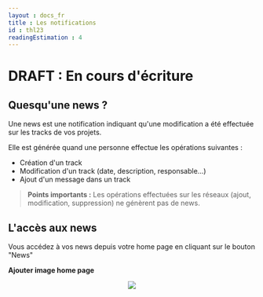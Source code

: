 ```yaml
---
layout : docs_fr
title : Les notifications
id : thl23
readingEstimation : 4
---
```



# DRAFT : En cours d'écriture

## Quesqu'une news ? 

Une news est une notification indiquant qu'une modification a été effectuée sur les tracks de vos projets. 

Elle est générée quand une personne effectue les opérations suivantes : 
* Création d'un track
* Modification d'un track (date, description, responsable...)
* Ajout d'un message dans un track 

> **Points importants :**
> Les opérations effectuées sur les réseaux (ajout, modification, suppression) ne génèrent pas de news. 

## L'accès aux news 

Vous accédez à vos news depuis votre home page en cliquant sur le bouton "News"

**Ajouter image home page**

<p align="center">
<img src="typeLivrable.png">
</p>








